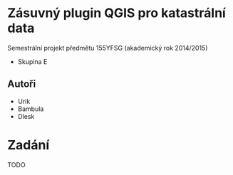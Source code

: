 # Zásuvný plugin QGIS pro katastrální data

Semestrální projekt předmětu 155YFSG (akademický rok 2014/2015)

* Skupina E

## Autoři

* Urik
* Bambula
* Dlesk 

# Zadání

TODO
